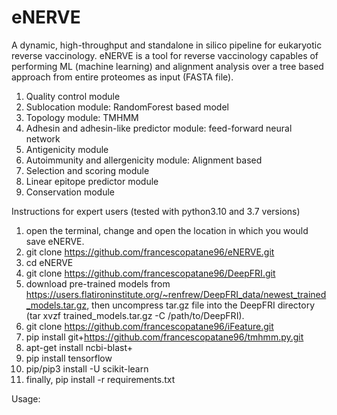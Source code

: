 # eNERVE
 A dynamic, high-throughput and standalone in silico pipeline for eukaryotic reverse vaccinology. 
 eNERVE is a tool for reverse vaccinology capables of performing ML (machine learning) and alignment analysis over a tree based approach from entire proteomes as input (FASTA file).
 
 1. Quality control module
 2. Sublocation module: RandomForest based model
 3. Topology module: TMHMM
 4. Adhesin and adhesin-like predictor module: feed-forward neural network
 5. Antigenicity module
 6. Autoimmunity and allergenicity module: Alignment based
 7. Selection and scoring module
 8. Linear epitope predictor module
 9. Conservation module
 
 
 Instructions for expert users (tested with python3.10 and 3.7 versions)
 
 1. open the terminal, change and open the location in which you would save eNERVE.
 2. git clone https://github.com/francescopatane96/eNERVE.git
 2. cd eNERVE
 3. git clone https://github.com/francescopatane96/DeepFRI.git
 3. download pre-trained models from https://users.flatironinstitute.org/~renfrew/DeepFRI_data/newest_trained_models.tar.gz, then uncompress tar.gz file into the DeepFRI directory (tar xvzf trained_models.tar.gz -C /path/to/DeepFRI).
 4. git clone https://github.com/francescopatane96/iFeature.git
 5. pip install git+https://github.com/francescopatane96/tmhmm.py.git
 6. apt-get install ncbi-blast+
 7. pip install tensorflow
 8. pip/pip3 install -U scikit-learn
 9. finally, pip install -r requirements.txt
 
 Usage:
 
